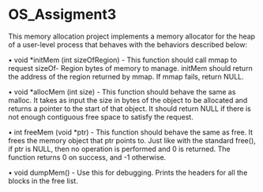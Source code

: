 # OS_Assigment3
This memory allocation project implements a memory allocator for the heap of a user-level process that behaves with the behaviors described below:

 • void *initMem (int sizeOfRegion) - This function should call mmap to request sizeOf- Region bytes of memory to manage. initMem should return the address of the region returned by mmap. If mmap fails, return NULL.

• void *allocMem (int size) - This function should behave the same as malloc. It takes as input the size in bytes of the object to be allocated and returns a pointer to the start of that object. It should return NULL if there is not enough contiguous free space to satisfy the request.

• int freeMem (void *ptr) - This function should behave the same as free. It frees the memory object that ptr points to. Just like with the standard free(), if ptr is NULL, then no operation is performed and 0 is returned. The function returns 0 on success, and -1 otherwise.

• void dumpMem() - Use this for debugging. Prints the headers for all the blocks in the free list.


